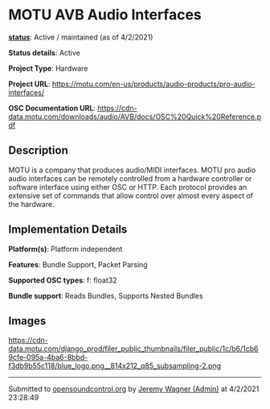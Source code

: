 # MOTU AVB Audio Interfaces

**[status](../implementation-status.html)**: Active / maintained (as of 4/2/2021)

**Status details**: 
Active

**Project Type**: Hardware

**Project URL**: <https://motu.com/en-us/products/audio-products/pro-audio-interfaces/>

**OSC Documentation URL**: <https://cdn-data.motu.com/downloads/audio/AVB/docs/OSC%20Quick%20Reference.pdf>

## Description

MOTU is a company that produces audio/MIDI interfaces.  MOTU pro audio audio interfaces can be remotely controlled from a hardware controller or software interface using either OSC or HTTP. Each protocol provides an extensive set of commands that allow control over almost every aspect of the hardware.  

## Implementation Details

**Platform(s)**: Platform independent

**Features**: Bundle Support, Packet Parsing

**Supported OSC types**: f: float32

**Bundle support**: Reads Bundles, Supports Nested Bundles

## Images 

https://cdn-data.motu.com/django_prod/filer_public_thumbnails/filer_public/1c/b6/1cb69cfe-095a-4ba6-8bbd-f3db9b55c118/blue_logo.png__814x212_q85_subsampling-2.png

---
Submitted to [opensoundcontrol.org](https://opensoundcontrol.org) by [Jeremy Wagner (Admin)](http://www.motu.com) at 4/2/2021 23:28:49
